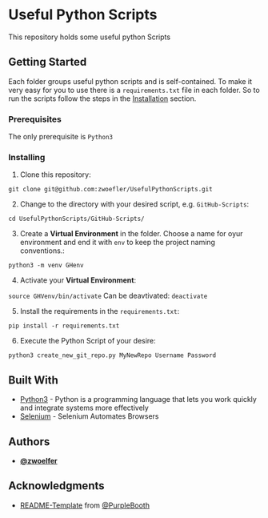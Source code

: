 # Useful Python Scripts

This repository holds some useful python Scripts

## Getting Started

Each folder groups useful python scripts and is self-contained. To make it very easy for you to use
there is a `requirements.txt` file in each folder. So to run the scripts follow the steps
in the [Installation](#installation) section.

### Prerequisites

The only prerequisite is `Python3`


### Installing

1. Clone this repository:

```git clone git@github.com:zwoefler/UsefulPythonScripts.git```

2. Change to the directory with your desired script, e.g. `GitHub-Scripts`:

```cd UsefulPythonScripts/GitHub-Scripts/```

3. Create a **Virtual Environment** in the folder.
Choose a name for oyur environment and end it with `env` to keep the project naming conventions.:

```python3 -m venv GHenv```

4. Activate your **Virtual Environment**:

```source GHVenv/bin/activate```
Can be deavtivated: `deactivate`

5. Install the requirements in the `requirements.txt`:

```pip install -r requirements.txt```

6. Execute the Python Script of your desire:

```python3 create_new_git_repo.py MyNewRepo Username Password```



## Built With

* [Python3](http://www.python.org) - Python is a programming language that lets you work quickly and integrate systems more effectively
* [Selenium](https://www.seleniumhq.org/) - Selenium Automates Browsers

## Authors

* **[@zwoelfer](https://github.com/zwoefler)**

## Acknowledgments

* [README-Template](https://gist.github.com/PurpleBooth/109311bb0361f32d87a2) from [@PurpleBooth](https://github.com/PurpleBooth/)
